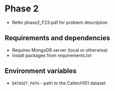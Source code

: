 # Phase 2

- Refer phase2_F23.pdf for problem description

## Requirements and dependencies

- Requires MongoDB server (local or otherwise)
- Install packages from requirements.txt

## Environment variables

- `DATASET_PATH` - path to the Caltech101 dataset
